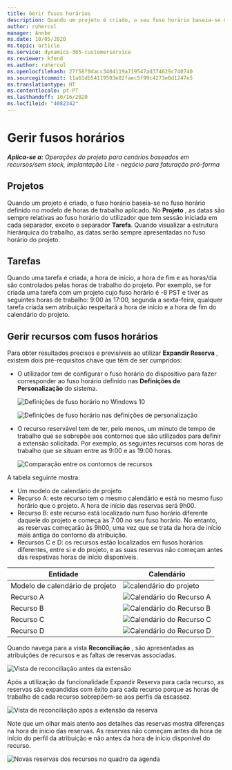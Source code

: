 ```yaml
---
title: Gerir fusos horários
description: Quando um projeto é criado, o seu fuso horário baseia-se no fuso horário definido no modelo de horas de trabalho aplicado.
author: ruhercul
manager: Annbe
ms.date: 10/05/2020
ms.topic: article
ms.service: dynamics-365-customerservice
ms.reviewer: kfend
ms.author: ruhercul
ms.openlocfilehash: 27f58f0dacc3404119a719547ad374629c740740
ms.sourcegitcommit: 11a61db54119503e82faec5f99c4273e8d1247e5
ms.translationtype: HT
ms.contentlocale: pt-PT
ms.lasthandoff: 10/16/2020
ms.locfileid: "4082342"
---
```

# <a name="manage-time-zones"></a>Gerir fusos horários

_**Aplica-se a:** Operações do projeto para cenários baseados em recursos/sem stock, implantação Lite - negócio para faturação pró-forma_


## <a name="projects"></a>Projetos

Quando um projeto é criado, o fuso horário baseia-se no fuso horário definido no modelo de horas de trabalho aplicado. No **Projeto** , as datas são sempre relativas ao fuso horário do utilizador que tem sessão iniciada em cada separador, exceto o separador **Tarefa**. Quando visualizar a estrutura hierárquica do trabalho, as datas serão sempre apresentadas no fuso horário do projeto.

## <a name="tasks"></a>Tarefas

Quando uma tarefa é criada, a hora de início, a hora de fim e as horas/dia são controlados pelas horas de trabalho do projeto. Por exemplo, se for criada uma tarefa com um projeto cujo fuso horário é -8 PST e tiver as seguintes horas de trabalho: 9:00 às 17:00, segunda a sexta-feira, qualquer tarefa criada sem atribuição respeitará a hora de início e a hora de fim do calendário do projeto.

## <a name="manage-resources-with-time-zones"></a>Gerir recursos com fusos horários

Para obter resultados precisos e previsíveis ao utilizar **Expandir Reserva** , existem dois pré-requisitos chave que têm de ser cumpridos:  

- O utilizador tem de configurar o fuso horário do dispositivo para fazer corresponder ao fuso horário definido nas **Definições de Personalização** do sistema.
 
  ![Definições de fuso horário no Windows 10](media/reconcile-assignments-03.png)

  ![Definições de fuso horário nas definições de personalização](media/reconcile-assignments-04.png)
 
- O recurso reservável tem de ter, pelo menos, um minuto de tempo de trabalho que se sobrepõe aos contornos que são utilizados para definir a extensão solicitada. Por exemplo, os seguintes recursos com horas de trabalho que se situam entre as 9:00 e as 19:00 horas. 

  ![Comparação entre os contornos de recursos](media/reconcile-assignments-05.png)

A tabela seguinte mostra:

- Um modelo de calendário de projeto
- Recurso A: este recurso tem o mesmo calendário e está no mesmo fuso horário que o projeto. A hora de início das reservas será 9h00.
- Recurso B: este recurso está localizado num fuso horário diferente daquele do projeto e começa às 7:00 no seu fuso horário. No entanto, as reservas começarão às 9h00, uma vez que se trata da hora de início mais antiga do contorno da atribuição.
- Recursos C e D: os recursos estão localizados em fusos horários diferentes, entre si e do projeto, e as suas reservas não começam antes das respetivas horas de início disponíveis.

|Entidade  |Calendário  |
|-|-|
|Modelo de calendário de projeto   | ![calendário do projeto](media/reconcile-assignments-06.png) |
|Recurso A  | ![Calendário do Recurso A](media/reconcile-assignments-06.png) |
|Recurso B  |  ![Calendário do Recurso B](media/reconcile-assignments-07.png) |
|Recurso C  |  ![Calendário do Recurso C](media/reconcile-assignments-08.png) |
|Recurso D  | ![Calendário do Recurso D](media/reconcile-assignments-09.png)  |
 
Quando navega para a vista **Reconciliação** , são apresentadas as atribuições de recursos e as faltas de reservas associadas.

![Vista de reconciliação antes da extensão](media/reconcile-assignments-10.png)

Após a utilização da funcionalidade Expandir Reserva para cada recurso, as reservas são expandidas com êxito para cada recurso porque as horas de trabalho de cada recurso sobrepõem-se aos perfis da escassez.

![Vista de reconciliação após a extensão da reserva](media/reconcile-assignments-11.png) 

Note que um olhar mais atento aos detalhes das reservas mostra diferenças na hora de início das reservas. As reservas não começam antes da hora de início do perfil da atribuição e não antes da hora de início disponível do recurso.

![Novas reservas dos recursos no quadro da agenda](media/reconcile-assignments-12.png)
